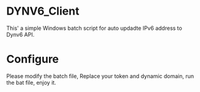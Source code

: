 # DYNV6_Client
This'  a simple Windows batch script for auto updadte IPv6 address to Dynv6 API.
# Configure
Please modify the batch file,
Replace your token and dynamic domain,
run the bat file,
enjoy it.
